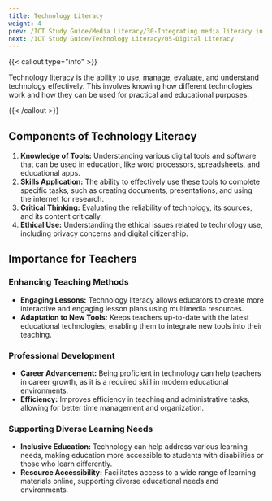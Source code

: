 ```yaml
---
title: Technology Literacy
weight: 4
prev: /ICT Study Guide/Media Literacy/30-Integrating media literacy in school curriculum
next: /ICT Study Guide/Technology Literacy/05-Digital Literacy
---
```



{{< callout type="info" >}}

Technology literacy is the ability to use, manage, evaluate, and understand technology effectively. This involves knowing how different technologies work and how they can be used for practical and educational purposes.

{{< /callout >}}

## Components of Technology Literacy

1. **Knowledge of Tools:** Understanding various digital tools and software that can be used in education, like word processors, spreadsheets, and educational apps.
2. **Skills Application:** The ability to effectively use these tools to complete specific tasks, such as creating documents, presentations, and using the internet for research.
3. **Critical Thinking:** Evaluating the reliability of technology, its sources, and its content critically.
4. **Ethical Use:** Understanding the ethical issues related to technology use, including privacy concerns and digital citizenship.

## Importance for Teachers

### Enhancing Teaching Methods
- **Engaging Lessons:** Technology literacy allows educators to create more interactive and engaging lesson plans using multimedia resources.
- **Adaptation to New Tools:** Keeps teachers up-to-date with the latest educational technologies, enabling them to integrate new tools into their teaching.

### Professional Development
- **Career Advancement:** Being proficient in technology can help teachers in career growth, as it is a required skill in modern educational environments.
- **Efficiency:** Improves efficiency in teaching and administrative tasks, allowing for better time management and organization.

### Supporting Diverse Learning Needs
- **Inclusive Education:** Technology can help address various learning needs, making education more accessible to students with disabilities or those who learn differently.
- **Resource Accessibility:** Facilitates access to a wide range of learning materials online, supporting diverse educational needs and environments.
